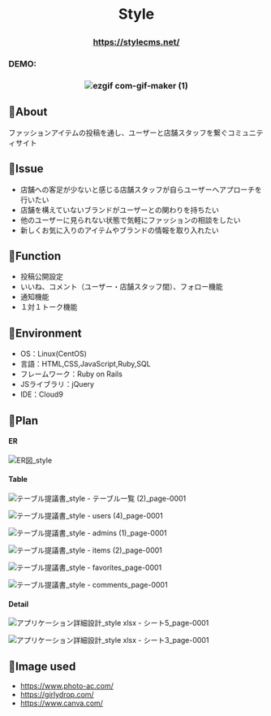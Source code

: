 # <p align="center">Style</p>
### <p align="center">https://stylecms.net/</p>
### DEMO:
### <p align="center">![ezgif com-gif-maker (1)](https://user-images.githubusercontent.com/100408560/195263776-1c7f7a87-c744-4b4e-a38a-3ec0c6501018.gif)</p>

## :bear:About
ファッションアイテムの投稿を通し、ユーザーと店舗スタッフを繋ぐコミュニティサイト

## :rabbit:Issue
- 店舗への客足が少ないと感じる店舗スタッフが自らユーザーへアプローチを行いたい
- 店舗を構えていないブランドがユーザーとの関わりを持ちたい
- 他のユーザーに見られない状態で気軽にファッションの相談をしたい
- 新しくお気に入りのアイテムやブランドの情報を取り入れたい

## :pig:Function
- 投稿公開設定
- いいね、コメント（ユーザー・店舗スタッフ間）、フォロー機能
- 通知機能
- １対１トーク機能

## :dog:Environment
- OS：Linux(CentOS)
- 言語：HTML,CSS,JavaScript,Ruby,SQL
- フレームワーク：Ruby on Rails
- JSライブラリ：jQuery
- IDE：Cloud9


## :panda_face:Plan

#### ER
![ER図_style](https://user-images.githubusercontent.com/100408560/195279301-508f0df0-a688-4b52-9f96-5561eb0ab012.jpg)

#### Table
![テーブル提議書_style - テーブル一覧 (2)_page-0001](https://user-images.githubusercontent.com/100408560/196210263-69e49265-0617-429a-a973-2d45aad84f14.jpg)

![テーブル提議書_style - users (4)_page-0001](https://user-images.githubusercontent.com/100408560/196217054-906ea77d-44ca-423f-bf3a-bcb46bc3468f.jpg)

![テーブル提議書_style - admins (1)_page-0001](https://user-images.githubusercontent.com/100408560/196219394-641566bc-8865-4338-a53e-3563abd45bfc.jpg)

![テーブル提議書_style - items (2)_page-0001](https://user-images.githubusercontent.com/100408560/196222132-7bc161fa-6464-4290-9529-fb9a242653c8.jpg)

![テーブル提議書_style - favorites_page-0001](https://user-images.githubusercontent.com/100408560/196223486-021cde7d-58d8-4021-9ba2-0a8f8d4f8694.jpg)

![テーブル提議書_style - comments_page-0001](https://user-images.githubusercontent.com/100408560/196225492-d5842a15-392b-40bc-98a1-3aeec88b444b.jpg)

#### Detail
![アプリケーション詳細設計_style xlsx - シート5_page-0001](https://user-images.githubusercontent.com/100408560/196207537-2bd419ea-062b-4fca-8941-891557cad9ae.jpg)

![アプリケーション詳細設計_style xlsx - シート3_page-0001](https://user-images.githubusercontent.com/100408560/196207798-4d1384ab-21d8-4d8e-b383-3008fc1d46f6.jpg)

## :baby_chick:Image used
- https://www.photo-ac.com/
- https://girlydrop.com/
- https://www.canva.com/